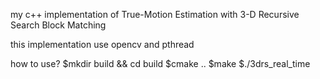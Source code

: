 my c++ implementation of True-Motion Estimation with 3-D Recursive
Search Block Matching

this implementation use opencv and pthread

how to use?
$mkdir build && cd build
$cmake ..
$make
$./3drs_real_time

